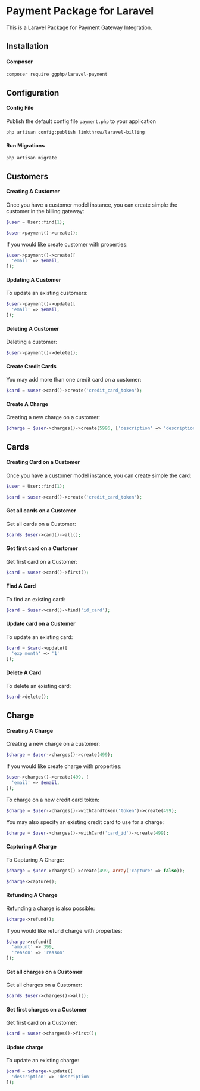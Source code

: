 # Payment Package for Laravel

This is a Laravel Package for Payment Gateway Integration.

## Installation

#### Composer

```javascript
composer require ggphp/laravel-payment
```
## Configuration

#### Config File

Publish the default config file `payment.php` to your application

```console
php artisan config:publish linkthrow/laravel-billing
```
#### Run Migrations

```console
php artisan migrate
```
## Customers

#### Creating A Customer

Once you have a customer model instance, you can create simple the customer in the billing gateway:

```php
$user = User::find(1);

$user->payment()->create();
```
If you would like create customer with properties:

```php
$user->payment()->create([
  'email' => $email,
]);
```
#### Updating A Customer

To update an existing customers:
```php
$user->payment()->update([
  'email' => $email,
]);
```
#### Deleting A Customer

Deleting a customer:

```php
$user->payment()->delete();
```
#### Create Credit Cards

You may add more than one credit card on a customer:

```php
$card = $user->card()->create('credit_card_token');
```
#### Create A Charge

Creating a new charge on a customer:

```php
$charge = $user->charges()->create(5996, ['description' => 'description']);
```
## Cards

#### Creating Card on a Customer

Once you have a customer model instance, you can create simple the card:

```php
$user = User::find(1);

$card = $user->card()->create('credit_card_token');
```
#### Get all cards on a Customer

Get all cards on a Customer:

```php
$cards $user->card()->all();
```
#### Get first card on a Customer

Get first card on a Customer:

```php
$card = $user->card()->first();
```
#### Find A Card

To find an existing card:

```php
$card = $user->card()->find('id_card');
```
#### Update card on a Customer

To update an existing card:
```php
$card = $card->update([
  'exp_month' => '1'
]);
```
#### Delete A Card

To delete an existing card:

```php
$card->delete();
```
## Charge

#### Creating A Charge

Creating a new charge on a customer:

```php
$charge = $user->charges()->create(499);
```
If you would like create charge with properties:

```php
$user->charges()->create(499, [
  'email' => $email,
]);
```
To charge on a new credit card token:

```php
$charge = $user->charges()->withCardToken('token')->create(499);
```

You may also specify an existing credit card to use for a charge:

```php
$charge = $user->charges()->withCard('card_id')->create(499);
```
#### Capturing A Charge

 To Capturing A Charge:

```php
$charge = $user->charges()->create(499, array('capture' => false));

$charge->capture();
```
#### Refunding A Charge

Refunding a charge is also possible:

```php
$charge->refund();
```
If you would like refund charge with properties:

```php
$charge->refund([
  'amount' => 399,
  'reason' => 'reason'
]);
```
#### Get all charges on a Customer

Get all charges on a Customer:

```php
$cards $user->charges()->all();
```
#### Get first charges on a Customer

Get first card on a Customer:

```php
$card = $user->charges()->first();
```
#### Update charge

To update an existing charge:
```php
$card = $charge->update([
  'description' => 'description'
]);
```
